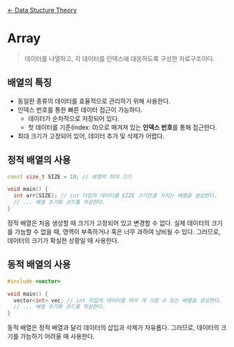 [← Data Stucture Theory](../README.md)

# Array

> 데이터를 나열하고, 각 데이터를 인덱스에 대응하도록 구성한 자료구조이다.

## 배열의 특징

- 동일한 종류의 데이터를 효율적으로 관리하기 위해 사용한다.
- 인덱스 번호를 통한 빠른 데이터 접근이 가능하다.
  - 데이터가 순차적으로 저장되어 있다.
  - 첫 데이터를 기준(index: 0)으로 매겨져 있는 **인덱스 번호**를 통해 접근한다.
- 최대 크기가 고정되어 있어, 데이터 추가 및 삭제가 어렵다.

## 정적 배열의 사용

```cpp
const size_t SIZE = 10; // 배열의 최대 크기

void main() {
  int arr[SIZE]; // int 타입의 데이터를 SIZE 크기만큼 가지는 배열을 생성한다.
  // ... 배열 초기화 코드를 작성한다.
}
```

정적 배열은 처음 생성할 때 크기가 고정되어 있고 변경할 수 없다. 실제 데이터의 크기를 가늠할 수 없을 때, 영역이 부족하거나 혹은 너무 과하여 낭비될 수 있다. 그러므로, 데이터의 크기가 확실한 상황일 때 사용한다.

## 동적 배열의 사용

```cpp
#include <vector>

void main() {
  vector<int> vec; // int 타입의 데이터를 여러 개 가질 수 있는 배열을 생성한다.
  // ... 배열 초기화 코드를 작성한다.
}
```

동적 배열은 정적 배열과 달리 데이터의 삽입과 삭제가 자유롭다. 그러므로, 데이터의 크기를 가늠하기 어려울 때 사용한다.
